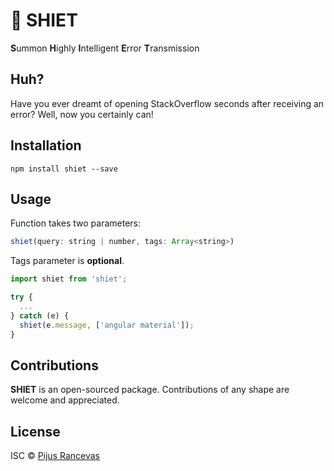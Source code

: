 # 📡  SHIET

****S****ummon
****H****ighly
****I****ntelligent
****E****rror
****T****ransmission

## Huh?
Have you ever dreamt of opening StackOverflow seconds after receiving an error?
Well, now you certainly can!

## Installation

```
npm install shiet --save
```

## Usage
Function takes two parameters:

```javascript
shiet(query: string | number, tags: Array<string>)
```

Tags parameter is ****optional****.

```javascript
import shiet from 'shiet';

try {
  ...
} catch (e) {
  shiet(e.message, ['angular material']);
}

```

## Contributions

****SHIET**** is an open-sourced package. Contributions of any shape
are welcome and appreciated.

## License

ISC © [Pijus Rancevas](https://github.com/pijus-r)

